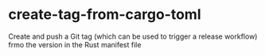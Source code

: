 # create-tag-from-cargo-toml
Create and push a Git tag (which can be used to trigger a release workflow) frmo the version in the Rust manifest file
